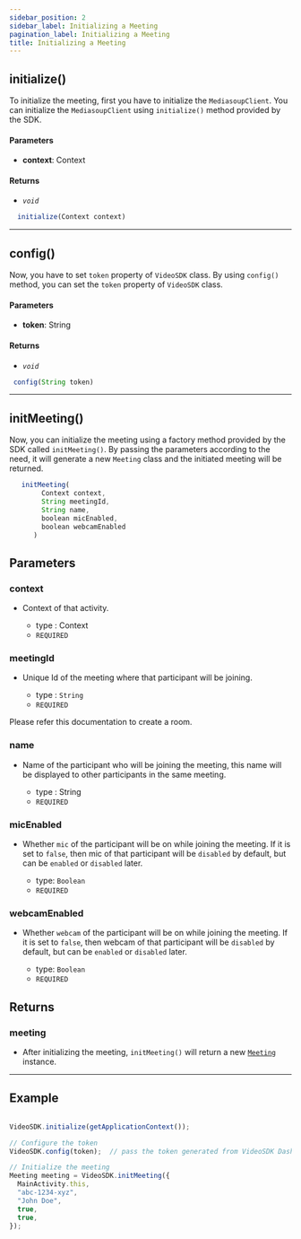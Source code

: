 ```yaml
---
sidebar_position: 2
sidebar_label: Initializing a Meeting
pagination_label: Initializing a Meeting
title: Initializing a Meeting
---
```


<div class="sdk-api-ref">

## initialize()

To initialize the meeting, first you have to initialize the `MediasoupClient`.
You can initialize the `MediasoupClient` using `initialize()` method provided by the SDK.

#### Parameters

- **context**: Context

#### Returns

- _`void`_

```js title="initialize"
  initialize(Context context)
```

---

## config()

Now, you have to set `token` property of `VideoSDK` class.
By using `config()` method, you can set the `token` property of `VideoSDK` class.

#### Parameters

- **token**: String   

#### Returns

- _`void`_

```js title="config"
 config(String token)
```

---


## initMeeting()

Now, you can initialize the meeting using a factory method provided by the SDK called `initMeeting()`. By passing the parameters according to the need, it will generate a new `Meeting` class and the initiated meeting will be returned.

```js title="initMeeting"
   initMeeting(
        Context context, 
        String meetingId, 
        String name, 
        boolean micEnabled,
        boolean webcamEnabled
      )
```

## Parameters

### context

- Context of that activity.

  - type : Context
  - `REQUIRED`

### meetingId

- Unique Id of the meeting where that participant will be joining.

  - type : `String`
  - `REQUIRED`

 Please refer this documentation to create a room.

### name

- Name of the participant who will be joining the meeting, this name will be displayed to other participants in the same meeting.

  - type : String
  - `REQUIRED`

### micEnabled

- Whether `mic` of the participant will be on while joining the meeting. If it is set to `false`, then mic of that participant will be `disabled` by default, but can be `enabled` or `disabled` later.

  - type: `Boolean`
  - `REQUIRED`

### webcamEnabled

- Whether `webcam` of the participant will be on while joining the meeting. If it is set to `false`, then webcam of that participant will be `disabled` by default, but can be `enabled` or `disabled` later.

  - type: `Boolean`
  - `REQUIRED`


## Returns

### meeting

- After initializing the meeting, `initMeeting()` will return a new [`Meeting`](/javascript/api/sdk-reference/meeting-class/introduction) instance.

---

## Example

```js title="initMeeting"

VideoSDK.initialize(getApplicationContext());

// Configure the token
VideoSDK.config(token);  // pass the token generated from VideoSDK Dashboard

// Initialize the meeting
Meeting meeting = VideoSDK.initMeeting({
  MainActivity.this,
  "abc-1234-xyz", 
  "John Doe", 
  true, 
  true, 
});
```

</div>
